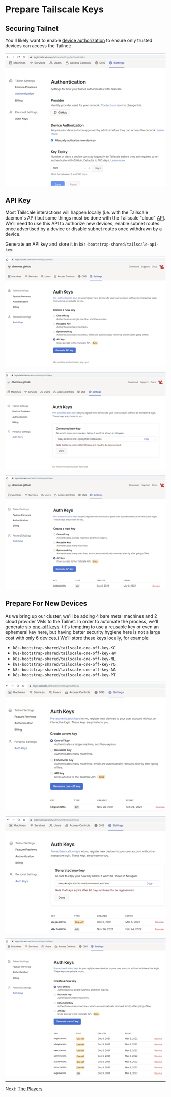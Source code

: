 # Prepare Tailscale Keys

## Securing Tailnet

You'll likely want to enable [device authorization][1] to ensure only trusted
devices can access the Tailnet:

<p align="center">
  <img src="./_images/tailscale-require-device-authorization.png?raw=true" />
</p>

## API Key

Most Tailscale interactions will happen locally (i.e. with the Tailscale
daemon's API) but some things must be done with the Tailscale "cloud" [API][2].
We'll need to use this API to authorize new devices, enable subnet routes once
advertised by a device or disable subnet routes once withdrawn by a device.

Generate an API key and store it in `k8s-bootstrap-shared/tailscale-api-key`:

<p align="center">
  <img src="./_images/tailscale-new-api-key-01.png?raw=true" />
</p>

<p align="center">
  <img src="./_images/tailscale-new-api-key-02.png?raw=true" />
</p>

<p align="center">
  <img src="./_images/tailscale-new-api-key-03.png?raw=true" />
</p>

## Prepare For New Devices

As we bring up our cluster, we'll be adding 4 bare metal machines and 2 cloud
provider VMs to the Tailnet. In order to automate the process, we'll
generate six [one-off keys][3]. (It's tempting to use a reusable key or even
an ephemeral key here, but having better security hygiene here is not a large
cost with only 6 devices.) We'll store these keys locally, for example:

- `k8s-bootstrap-shared/tailscale-one-off-key-KC`
- `k8s-bootstrap-shared/tailscale-one-off-key-HW`
- `k8s-bootstrap-shared/tailscale-one-off-key-NL`
- `k8s-bootstrap-shared/tailscale-one-off-key-YG`
- `k8s-bootstrap-shared/tailscale-one-off-key-AA`
- `k8s-bootstrap-shared/tailscale-one-off-key-PT`

<p align="center">
  <img src="./_images/tailscale-create-new-key.png?raw=true" />
</p>

<p align="center">
  <img src="./_images/tailscale-new-one-off-key.png?raw=true" />
</p>

<p align="center">
  <img src="./_images/tailscale-prepared-one-off-keys.png?raw=true" />
</p>

---

Next: [The Players][4]

[1]: https://tailscale.com/kb/1099/device-authorization/
[2]: https://tailscale.com/kb/1101/api/
[3]: https://tailscale.com/kb/1085/auth-keys/
[4]: 03-the-players.md
